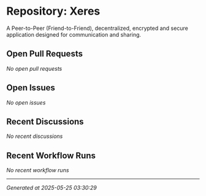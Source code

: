 # Repository: Xeres

A Peer-to-Peer (Friend-to-Friend), decentralized, encrypted and secure application designed for communication and sharing.

## Open Pull Requests


*No open pull requests*


## Open Issues


*No open issues*


## Recent Discussions


*No recent discussions*


## Recent Workflow Runs


*No recent workflow runs*


---
*Generated at 2025-05-25 03:30:29*
